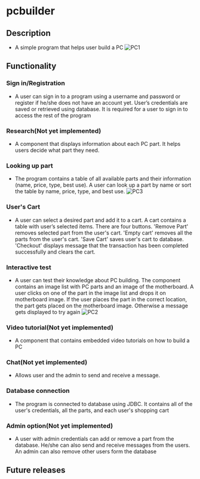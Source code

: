 # pcbuilder

## Description
   - A simple program that helps user build a PC
   ![PC1](https://user-images.githubusercontent.com/55845904/71956212-2c921e00-31b0-11ea-8d99-387450096652.PNG)

## Functionality

### Sign in/Registration
   - A user can sign in to a program using a username and password or register if he/she does not have an account yet. User’s credentials are saved or retrieved using database. It is required for a user to sign in to access the rest of the program

### Research(Not yet implemented)
   - A component that displays information about each PC part. It helps users decide what part they need.  
### Looking up part
   - The program contains a table of all available parts and their information (name, price, type, best use). A user can look up a part by name or sort the table by name, price, type, and best use. 
   ![PC3](https://user-images.githubusercontent.com/55845904/71956684-6ca5d080-31b1-11ea-881c-a94849e91b80.PNG)

### User's Cart
   - A user can select a desired part and add it to a cart. A cart contains a table with user’s selected items. There are four buttons. 'Remove Part' removes selected part from the user's cart. 'Empty cart' removes all the parts from the user's cart. 'Save Cart' saves user's cart to database. 'Checkout' displays message that the transaction has been completed successfully and clears the cart. 

### Interactive test
   - A user can test their knowledge about PC building. The component contains an image list with PC parts and an image of the motherboard. A user clicks on one of the part in the image list and drops it
on motherboard image. If the user places the part in the correct location, the part
gets placed on the motherboard image. Otherwise a message gets displayed to try again
![PC2](https://user-images.githubusercontent.com/55845904/71956292-5c412600-31b0-11ea-9ce9-3408a2c0d619.PNG)
   
### Video tutorial(Not yet implemented)
   - A component that contains embedded video tutorials on how to build a PC

### Chat(Not yet implemented)
   - Allows user and the admin to send and receive a message. 

### Database connection
   - The program is connected to database using JDBC. It contains all of the user's credentials, all the parts, and each user's shopping cart

### Admin option(Not yet implemented)
   - A user with admin credentials can add or remove a part from the database. He/she can also send and receive messages from the users. An admin can also remove other users form the database 

## Future releases
